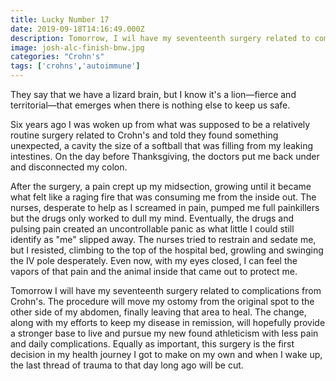 ```yaml
---
title: Lucky Number 17
date: 2019-09-18T14:16:49.000Z
description: Tomorrow, I wil have my seventeenth surgery related to complications from Crohn's, but this time it's on my own terms.
image: josh-alc-finish-bnw.jpg
categories: "Crohn's"
tags: ['crohns','autoimmune']
---
```


They say that we have a lizard brain, but I know it's a lion—fierce and territorial—that emerges when there is nothing else to keep us safe.

Six years ago I was woken up from what was supposed to be a relatively routine surgery related to Crohn's and told they found something unexpected, a cavity the size of a softball that was filling from my leaking intestines. On the day before Thanksgiving, the doctors put me back under and disconnected my colon.

After the surgery, a pain crept up my midsection, growing until it became what felt like a raging fire that was consuming me from the inside out. The nurses, desperate to help as I screamed in pain, pumped me full painkillers but the drugs only worked to dull my mind. Eventually, the drugs and pulsing pain created an uncontrollable panic as what little I could still identify as "me" slipped away. The nurses tried to restrain and sedate me, but I resisted, climbing to the top of the hospital bed, growling and swinging the IV pole desperately. Even now, with my eyes closed, I can feel the vapors of that pain and the animal inside that came out to protect me.

Tomorrow I will have my seventeenth surgery related to complications from Crohn's. The procedure will move my ostomy from the original spot to the other side of my abdomen, finally leaving that area to heal. The change, along with my efforts to keep my disease in remission, will hopefully provide a stronger base to live and pursue my new found athleticism with less pain and daily complications. Equally as important, this surgery is the first decision in my health journey I got to make on my own and when I wake up, the last thread of trauma to that day long ago will be cut.